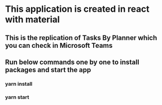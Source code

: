 # This application is created in react with material

## This is the replication of Tasks By Planner which you can check in Microsoft Teams

## Run below commands one by one to install packages and start the app
### yarn install
### yarn start